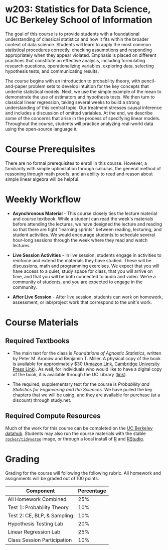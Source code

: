 # w203: Statistics for Data Science, UC Berkeley School of Information 

The goal of this course is to provide students with a foundational understanding of classical statistics and how it fits within the broader context of data science. Students will learn to apply the most common statistical procedures correctly, checking assumptions and responding appropriately when they appear violated. Emphasis is placed on different practices that constitute an effective analysis, including formulating research questions, operationalizing variables, exploring data, selecting hypothesis tests, and communicating results.

The course begins with an introduction to probability theory, with pencil-and-paper problem sets to develop intuition for the key concepts that underlie statistical models. Next, we use the simple example of the mean to demonstrate the use of estimators and hypothesis tests. We then turn to classical linear regression, taking several weeks to build a strong understanding of this central topic. Our treatment stresses causal inference and includes a discussion of omitted variables. At the end, we describe some of the concerns that arise in the process of specifying linear models. Throughout the course, students will practice analyzing real-world data using the open-source language `R`. 

# Course Prerequisites 

There are no formal prerequisites to enroll in this course. However, a familiarity with simple optimization through calculus, the general method of reasoning through math proofs, and an ability to read and reason about simple linear algebra will be helpful.

# Weekly Workflow 

- **Asynchronous Material** - This course closely ties the lecture material and course textbook. While a student can read the week's materials before attending the lectures, we have designed the lecture and reading so that there are tight "learning sprints" between reading, lecturing, and student activities. We would encourage students to schedule several hour-long sessions through the week where they read and watch lectures. 

- **Live Session Activities** - In live session, students engage in activities to reinforce and extend the materials they have studied. These will be discussions, math and programming exercises. We expect that you will have access to a quiet, study space for class, that you will arrive on time, and that you will be both connected to audio and video. We’re a community of students, and you are expected to engage in the community.

- **After Live Session** - After live session, students can work on homework, assessment, or lab/project work that correspond to the unit's work. 

# Course Materials 

## Required Textbooks 
- The main text for the class is *Foundations of Agnostic Statistics*, written by Peter M. Aronow and Benjamin T. Miller. A physical copy of the book is available for approximately $30 ([Amazon Link](https://www.amazon.com/Foundations-Agnostic-Statistics-Peter-Aronow/dp/1316631141), [Cambridge University Press Link](https://www.cambridge.org/us/academic/subjects/politics-international-relations/research-methods-politics/foundations-agnostic-statistics?format=PB)). As well, for individuals who would like to have a digital copy of the book, it is available through the UC Library ([link](https://doi-org.libproxy.berkeley.edu/10.1017/9781316831762)).

- The required, supplementary text for the course is *Probability and Statistics for Engineering and the Sciences*. We have pulled the key chapters that we will be using, and they are available for purchase (at a discount) through study.net. 

## Required Compute Resources 
Much of the work for this course can be completed on the [UC Berkeley datahub](https://r.datahub.berkeley.edu/). Students may also run the course materials with the stable [`rocker/tidyverse`](https://hub.docker.com/r/rocker/tidyverse) image, or through a local install of [R](https://cran.rstudio.com) and [RStudio](https://rstudio.com/products/rstudio/download/#download). 

# Grading 

Grading for the course will following the following rubric. All homework and assignments will be graded out of 100 points. 

| Component                   | Percentage | 
|-----------------------------|------------| 
| All Homework Combined       | 25%        | 
| Test 1: Probability Theory  | 10%        |  
| Test 2: CE, BLP, & Sampling | 10%        |  
| Hypothesis Testing Lab      | 20%        |  
| Linear Regression Lab       | 25%        |  
| Class Session Participation | 10%        |  